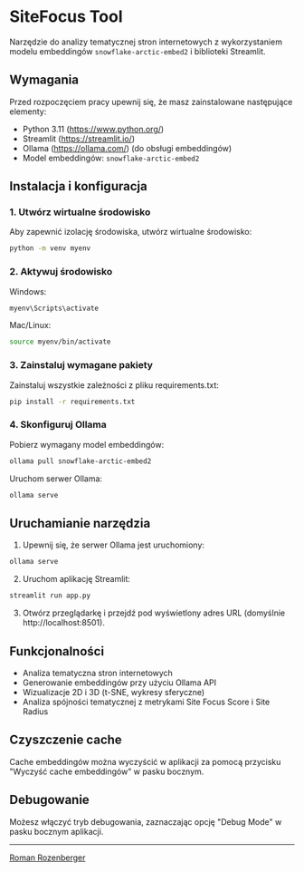 # SiteFocus Tool

Narzędzie do analizy tematycznej stron internetowych z wykorzystaniem modelu embeddingów `snowflake-arctic-embed2` i biblioteki Streamlit.

## Wymagania

Przed rozpoczęciem pracy upewnij się, że masz zainstalowane następujące elementy:
- Python 3.11 (https://www.python.org/)
- Streamlit (https://streamlit.io/)
- Ollama (https://ollama.com/) (do obsługi embeddingów)
- Model embeddingów: `snowflake-arctic-embed2`

## Instalacja i konfiguracja

### 1. Utwórz wirtualne środowisko
Aby zapewnić izolację środowiska, utwórz wirtualne środowisko:

```bash
python -m venv myenv
```

### 2. Aktywuj środowisko

Windows:
```bash
myenv\Scripts\activate
```

Mac/Linux:
```bash
source myenv/bin/activate
```

### 3. Zainstaluj wymagane pakiety
Zainstaluj wszystkie zależności z pliku requirements.txt:
```bash
pip install -r requirements.txt
```

### 4. Skonfiguruj Ollama
Pobierz wymagany model embeddingów:
```bash
ollama pull snowflake-arctic-embed2
```

Uruchom serwer Ollama:
```bash
ollama serve
```

## Uruchamianie narzędzia

1. Upewnij się, że serwer Ollama jest uruchomiony:
```bash
ollama serve
```

2. Uruchom aplikację Streamlit:
```bash
streamlit run app.py
```

3. Otwórz przeglądarkę i przejdź pod wyświetlony adres URL (domyślnie http://localhost:8501).

## Funkcjonalności

- Analiza tematyczna stron internetowych
- Generowanie embeddingów przy użyciu Ollama API
- Wizualizacje 2D i 3D (t-SNE, wykresy sferyczne)
- Analiza spójności tematycznej z metrykami Site Focus Score i Site Radius

## Czyszczenie cache

Cache embeddingów można wyczyścić w aplikacji za pomocą przycisku "Wyczyść cache embeddingów" w pasku bocznym.

## Debugowanie

Możesz włączyć tryb debugowania, zaznaczając opcję "Debug Mode" w pasku bocznym aplikacji.

---

[Roman Rozenberger](https://rozenberger.com)